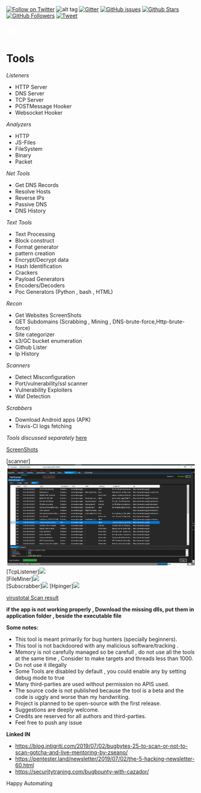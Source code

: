 [![Follow on Twitter](https://img.shields.io/twitter/follow/YasserGersy.svg?style=social&label=Follow)](https://twitter.com/intent/follow?screen_name=YasserGersy)
![alt tag](https://github.com/YasserGersy/cazador_unr/blob/master/imgs/cazador.png?raw=true)
[![Gitter](https://badges.gitter.im/cazadorapp/community.svg)](https://gitter.im/cazadorapp/community?utm_source=badge&utm_medium=badge&utm_campaign=pr-badge)
[![GitHub issues](https://img.shields.io/github/issues/YasserGersy/cazador_unr.svg)](https://github.com/YasserGersy/cazador_unr/issues)
[![Github Stars](https://img.shields.io/github/stars/YasserGersy/cazador_unr.svg?style=social&label=Stars)](https://github.com/YasserGersy/cazador_unr/)
[![GitHub Followers](https://img.shields.io/github/followers/YasserGersy.svg?style=social&label=Follow)](https://github.com/YasserGersy/cazador_unr/)
[![Tweet](https://img.shields.io/twitter/url/http/YasserGersy.svg?style=social)](https://twitter.com/intent/tweet?original_referer=https%3A%2F%2Fdeveloper.twitter.com%2Fen%2Fdocs%2Ftwitter-for-websites%2Ftweet-button%2Foverview&ref_src=twsrc%5Etfw&text=Cazador%20-%20Automated%20Pentest%20Recon%20Scanner&tw_p=tweetbutton&url=https%3A%2F%2Fgithub.com%2FYasserGersy%2Fcazador_unr)

[![Hackerone](data:image/svg+xml,%3c?xml%20version=%271.0%27?%3e%3csvg%20xmlns=%27http://www.w3.org/2000/svg%27%20width=%2732%27%20height=%2732%27%20fill=%27none%27%20viewBox=%278%201%2016%2029.63%27%3e%3cpath%20fill-rule=%27evenodd%27%20clip-rule=%27evenodd%27%20d=%27M10.0409%201C10.6167%201%2011.1067%201.12633%2011.5133%201.37124H11.5133C11.92%201.62373%2012.122%201.94188%2012.122%202.33594V29.2567C12.122%2029.5978%2011.9098%2029.9111%2011.4931%2030.1963C11.0737%2030.4843%2010.5916%2030.6283%2010.0409%2030.6283C9.465%2030.6283%208.98253%2030.4843%208.59102%2030.1963C8.19703%2029.9084%208%2029.5979%208%2029.2567V2.33342C8%201.94188%208.19205%201.61873%208.57094%201.37124C8.94982%201.12636%209.4397%201%2010.0409%201ZM14.6022%2016.5557C14.5566%2016.0781%2014.6628%2015.7295%2014.9102%2015.4996V15.4995L20.4287%2012.0648C20.7974%2011.8147%2021.2799%2011.6935%2021.881%2011.6935C22.4844%2011.6935%2022.9872%2011.8147%2023.3916%2012.0647C23.7956%2012.3098%2024%2012.628%2024%2013.022V29.2568C24%2029.5979%2023.7906%2029.9084%2023.3709%2030.1964C22.9548%2030.4844%2022.457%2030.6283%2021.8811%2030.6283C21.3052%2030.6283%2020.8255%2030.4844%2020.4518%2030.1964C20.0677%2029.9084%2019.8786%2029.5979%2019.8786%2029.2567V17.1816L17.696%2018.5329C17.4487%2018.7604%2017.075%2018.8209%2016.5822%2018.7098C16.0823%2018.5961%2015.6452%2018.3284%2015.2539%2017.9015C14.8649%2017.4773%2014.6451%2017.0278%2014.6022%2016.5557Z%27%20fill=%27white%27/%3e%3c/svg%3e)](https://hackerone.com/exception)


 


# Tools

*Listeners*
- HTTP Server
- DNS Server
- TCP Server
- POSTMessage Hooker
- Websocket Hooker

*Analyzers*
- HTTP
- JS-Files
- FileSystem
- Binary
- Packet

*Net Tools*
- Get DNS Records
- Resolve Hosts
- Reverse IPs
- Passive DNS
- DNS History

*Text Tools*
- Text Processing
- Block construct
- Format generator
- pattern creation
- Encrypt/Decrypt data
- Hash Identification
- Crackers
- Payload Generators
- Encoders/Decoders
- Poc Generators (Python , bash , HTML)

*Recon*
- Get Websites ScreenShots
- GET Subdomains (Scrabbing , Mining , DNS-brute-force,Http-brute-force)
 - Site categorizer
- s3/GC bucket enumeration
- Github Lister
- Ip History

 *Scanners*
- Detect Misconfiguration
- Port/vulnerability/ssl scanner
- Vulnerability Exploiters
- Waf Detection

*Scrabbers*
- Download Android apps (APK)
- Travis-CI logs fetching

 
*Tools discussed separately* [here](https://github.com/YasserGersy/cazador_unr/tree/master/doc)

 <a href="/imgs" >ScreenShots </a>



<!-- [Dig] <img src="https://github.com/YasserGersy/cazador_unr/raw/master/imgs/Dig0.png"/> -->
[scanner]<img src="https://github.com/YasserGersy/cazador_unr/blob/master/imgs/scanner0.png" />
[TcpListener]<img src="https://github.com/YasserGersy/cazador_unr/blob/master/imgs/tcplistener3.png"/>  
[FileMiner]<img src="https://github.com/YasserGersy/cazador_unr/raw/master/imgs/FIleMiner.png"/>  
[Subscrabber]<img src="https://raw.githubusercontent.com/YasserGersy/cazador_unr/master/imgs/Subscrabber.png" />
[Hpinger]<img src="https://github.com/YasserGersy/cazador_unr/blob/master/imgs/pinger0.png?raw=true" />



<a href="https://www.virustotal.com/gui/file/0a59af8b6c192e4a8c02eea5d11737defce08adae1fdf4abd5cc50a4554d7a3d/detection" >virustotal Scan result</a>


**if the app is not working properly , Download the missing dlls, put them in application folder , beside the executable file**

**Some notes:**

- This tool is meant primarily for bug hunters (specially beginners).
- This tool is not backdoored with any malicious software/tracking .
- Memory is not carefully managed so be carefull , do not use all the tools at the same time , Consider to make targets and  threads less than 1000.
- Do not use it illegally
- Some Tools are disabled by default , you could enable any by setting debug mode to true
- Many third-parties are used without permission no APIS used.
- The source code is not published because the tool is a beta and the code is uggly and worse than my handwriting.
- Project is planned to be open-source with the first release.
- Suggestions are deeply welcome.
- Credits are reserved for all authors and third-parties.
- Feel free to push any issue

**Linked IN**
- https://blog.intigriti.com/2019/07/02/bugbytes-25-to-scan-or-not-to-scan-gotcha-and-live-mentoring-by-zseano/
- https://pentester.land/newsletter/2019/07/02/the-5-hacking-newsletter-60.html
- https://securitytraning.com/bugbounty-with-cazador/

Happy Automating 
